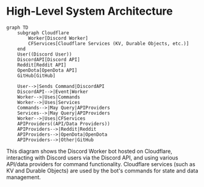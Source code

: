 # High-Level System Architecture

```mermaid
graph TD
    subgraph Cloudflare
        Worker[Discord Worker]
        CFServices[Cloudflare Services (KV, Durable Objects, etc.)]
    end
    User((Discord User))
    DiscordAPI[Discord API]
    Reddit[Reddit API]
    OpenDota[OpenDota API]
    GitHub[GitHub]

    User-->|Sends Command|DiscordAPI
    DiscordAPI-->|Event|Worker
    Worker-->|Uses|Commands
    Worker-->|Uses|Services
    Commands-->|May Query|APIProviders
    Services-->|May Query|APIProviders
    Worker-->|Uses|CFServices
    APIProviders((API/Data Providers))
    APIProviders-->|Reddit|Reddit
    APIProviders-->|OpenDota|OpenDota
    APIProviders-->|Other|GitHub
```

This diagram shows the Discord Worker bot hosted on Cloudflare, interacting with Discord users via the Discord API, and using various API/data providers for command functionality. Cloudflare services (such as KV and Durable Objects) are used by the bot's commands for state and data management.
